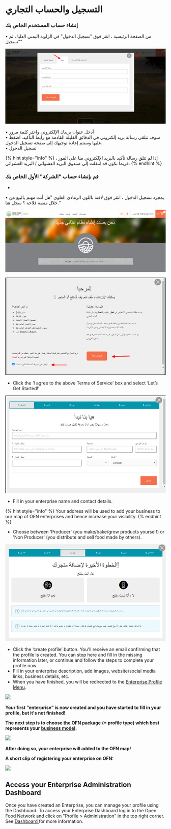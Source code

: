 # التسجيل والحساب التجاري

### إنشاء حساب المستخدم الخاص بك

▪ من الصفحة الرئيسية ، انقر فوق "تسجيل الدخول" في الزاوية اليمنى العليا ، ثم "تسجيل"

![](../.gitbook/assets/tsjyl.png)

▪ أدخل عنوان بريدك الإلكتروني واختر كلمة مرور  
▪ سوف تتلقى رسالة بريد إلكتروني في الدقائق القليلة القادمة مع رابط التأكيد. اضغط عليها وستتم إعادة توجيهك إلى صفحة تسجيل الدخول.  
 ▪ تسجيل الدخول

{% hint style="info" %}
إذا لم تتلق رسالة تأكيد بالبريد الإلكتروني منا على الفور ، فربما تكون قد انتقلت إلى صندوق البريد العشوائي / البريد العشوائي.
{% endhint %}

### قم بإنشاء حساب "الشركة" الأول الخاص بك

* 
▪ بمجرد تسجيل الدخول ، انقر فوق لافتة باللون الرمادي العلوي "هل أنت مهتم بالبيع من خلال منصة فلاحة ؟ سجل هنا."

![](../.gitbook/assets/mrhba-000bk-fy-shbkh-alghthaa-almftwh.png)

![](../.gitbook/assets/tsjyl-flaha-jordan%20%281%29.png)

* Click the ‘I agree to the above Terms of Service’ box and select ‘Let’s Get Started!’

![](../.gitbook/assets/tsjyl-flaha44-jordan.png)

* Fill in your enterprise name and contact details.

{% hint style="info" %}
Your address will be used to add your business to our map of OFN enterprises and hence increase your visibility.
{% endhint %}

* Choose between 'Producer' \(you make/bake/grow products yourself\) or 'Non Producer' \(you distribute and sell food made by others\).

![](../.gitbook/assets/tsjyl-flahabyl-jordan.png)

* Click the ‘create profile’ button.  You'll receive an email confirming that the profile is created. You can stop here and fill in the missing information later, or continue and follow the steps to complete your profile now. 
* Fill in your enterprise description, add images, website/social media links, business details, etc.
* When you have finished, you will be redirected to the [Enterprise Profile Menu](enterprise-profile/).

![](../.gitbook/assets/newregister.jpg)

**Your first "enterprise" is now created and you have started to fill in your profile, but it's not finished!**

**The next step is to** [**choose the OFN package**](enterprise-profile/package-types.md) **\(= profile type\) which best represents your** [**business model**](../your-quick-start-on-ofn-given-who-you-are.md)**.**

![](../.gitbook/assets/newchoose.jpg)

**After doing so, your enterprise will added to the OFN map!**

**A short clip of registering your enterprise on OFN:**

![](../.gitbook/assets/registration.gif)

## Access your Enterprise Administration Dashboard

Once you have created an Enterprise, you can manage your profile using the Dashboard. To access your Enterprise Dashboard log in to the Open Food Network and click on "Profile &gt; Administration" in the top right corner. See [Dashboard ](dashboard.md)for more information.

